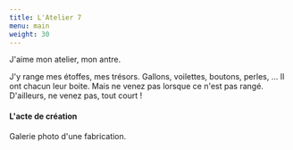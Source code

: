 ```yaml
---
title: L'Atelier 7
menu: main
weight: 30
---
```

<div class="row">
<div class="col-md-6 col-sm-offset-1">
J'aime mon atelier, mon antre.

J'y range mes étoffes, mes trésors. Gallons, voilettes, boutons, perles, ...
Il ont chacun leur boite. Mais ne venez pas lorsque ce n'est pas rangé. D'ailleurs, ne venez pas, tout court !



#### L'acte de création

Galerie photo d'une fabrication.


</div>
<div class="col-md-4">
<img src="{{ site.baseurl }}/img/a-propos/marie-line-delacroix-atelier-7-2.jpg/" alt="" class="img-responsive">
</div>
</div>
